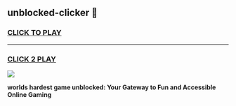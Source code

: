 
## unblocked-clicker 👋
<h3>
<a href="https://premium.freeplayer.one?title=unblocked-clicker&ref=14F">CLICK TO PLAY</a></h3>
<hr>

<h3>
<a href="https://premium.freeplayer.one?title=unblocked-clicker&ref=14F">CLICK 2 PLAY</a>
  
</h3>

<a href="https://premium.freeplayer.one?title=unblocked-clicker&ref=12F/"><img src="https://clearcache.store/games.png"></a>


**worlds hardest game unblocked: Your Gateway to Fun and Accessible Online Gaming**
